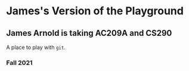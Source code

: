 # James's Version of the Playground

## James Arnold is taking AC209A and CS290

A place to play with `git`.

### Fall 2021
